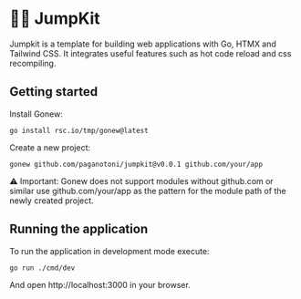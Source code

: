 # 🎒🚀 JumpKit

Jumpkit is a template for building web applications with Go, HTMX and Tailwind CSS. It integrates useful features such as hot code reload and css recompiling.

## Getting started

Install Gonew:

```
go install rsc.io/tmp/gonew@latest 
```

Create a new project:

```
gonew github.com/paganotoni/jumpkit@v0.0.1 github.com/your/app 
```

⚠️ Important: Gonew does not support modules without github.com or similar use github.com/your/app as the pattern for the module path of the newly created project.

## Running the application

To run the application in development mode execute:

```
go run ./cmd/dev
```

And open http://localhost:3000 in your browser.

